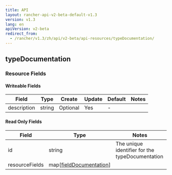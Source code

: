 ```yaml
---
title: API
layout: rancher-api-v2-beta-default-v1.3
version: v1.3
lang: en
apiVersion: v2-beta
redirect_from:
  - /rancher/v1.3/zh/api/v2-beta/api-resources/typeDocumentation/
---
```


## typeDocumentation



### Resource Fields

#### Writeable Fields

Field | Type | Create | Update | Default | Notes
---|---|---|---|---|---
description | string | Optional | Yes | - | 


#### Read Only Fields

Field | Type   | Notes
---|---|---
id | string  | The unique identifier for the typeDocumentation
resourceFields | map[[fieldDocumentation]({{site.baseurl}}/rancher/{{page.version}}/{{page.lang}}/api/{{page.apiVersion}}/api-resources/fieldDocumentation/)]  | 


<br>
